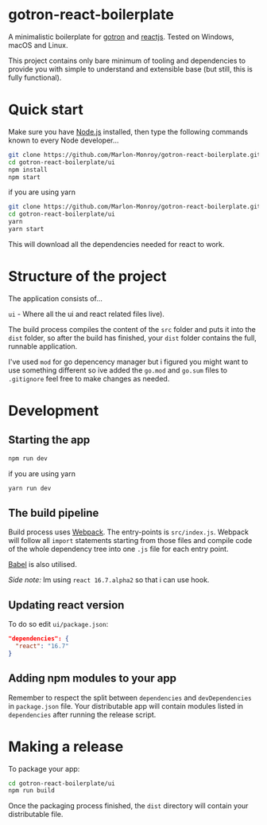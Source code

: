 # gotron-react-boilerplate

A minimalistic boilerplate for [gotron](https://github.com/Equanox/gotron) and [reactjs](https://github.com/facebook/react). Tested on Windows, macOS and Linux.

This project contains only bare minimum of tooling and dependencies to provide you with simple to understand and extensible base (but still, this is fully functional).

# Quick start

Make sure you have [Node.js](https://nodejs.org) installed, then type the following commands known to every Node developer...

```bash
git clone https://github.com/Marlon-Monroy/gotron-react-boilerplate.git
cd gotron-react-boilerplate/ui
npm install
npm start
```

if you are using yarn

```bash
git clone https://github.com/Marlon-Monroy/gotron-react-boilerplate.git
cd gotron-react-boilerplate/ui
yarn
yarn start
```

This will download all the dependencies needed for react to work.

# Structure of the project

The application consists of...

`ui` - Where all the ui and react related files live).

The build process compiles the content of the `src` folder and puts it into the `dist` folder, so after the build has finished, your `dist` folder contains the full, runnable application.

I've used `mod` for go depencency manager but i figured you might want to use something different so ive added the
`go.mod` and `go.sum` files to `.gitignore` feel free to make changes as needed.

# Development

## Starting the app

```bash
npm run dev
```

if you are using yarn

```bash
yarn run dev
```

## The build pipeline

Build process uses [Webpack](https://webpack.js.org/). The entry-points is `src/index.js`. Webpack will follow all `import` statements starting from those files and compile code of the whole dependency tree into one `.js` file for each entry point.

[Babel](http://babeljs.io/) is also utilised.

_Side note:_ Im using `react 16.7.alpha2` so that i can use hook.

## Updating react version

To do so edit `ui/package.json`:

```json
"dependencies": {
  "react": "16.7"
}
```

## Adding npm modules to your app

Remember to respect the split between `dependencies` and `devDependencies` in `package.json` file. Your distributable app will contain modules listed in `dependencies` after running the release script.

# Making a release

To package your app:

```bash
cd gotron-react-boilerplate/ui
npm run build
```

Once the packaging process finished, the `dist` directory will contain your distributable file.
